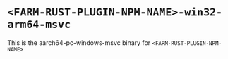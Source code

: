 # `<FARM-RUST-PLUGIN-NPM-NAME>-win32-arm64-msvc`

This is the aarch64-pc-windows-msvc binary for `<FARM-RUST-PLUGIN-NPM-NAME>`
